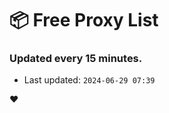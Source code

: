 # :package: Free Proxy List
### Updated every 15 minutes.

- Last updated: `2024-06-29 07:39`

:heart:

